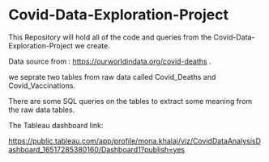 # Covid-Data-Exploration-Project

This Repository will hold all of the code and queries from the Covid-Data-Exploration-Project we create.

Data source from : https://ourworldindata.org/covid-deaths .

we seprate two tables from raw data called Covid_Deaths and Covid_Vaccinations.

There are some SQL queries on the tables to extract some meaning from the raw data tables.

The Tableau dashboard link:

https://public.tableau.com/app/profile/mona.khalaj/viz/CovidDataAnalysisDashboard_16517285380160/Dashboard1?publish=yes


